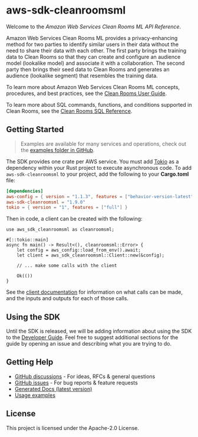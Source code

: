 # aws-sdk-cleanroomsml

Welcome to the _Amazon Web Services Clean Rooms ML API Reference_.

Amazon Web Services Clean Rooms ML provides a privacy-enhancing method for two parties to identify similar users in their data without the need to share their data with each other. The first party brings the training data to Clean Rooms so that they can create and configure an audience model (lookalike model) and associate it with a collaboration. The second party then brings their seed data to Clean Rooms and generates an audience (lookalike segment) that resembles the training data.

To learn more about Amazon Web Services Clean Rooms ML concepts, procedures, and best practices, see the [Clean Rooms User Guide](https://docs.aws.amazon.com/clean-rooms/latest/userguide/machine-learning.html).

To learn more about SQL commands, functions, and conditions supported in Clean Rooms, see the [Clean Rooms SQL Reference](https://docs.aws.amazon.com/clean-rooms/latest/sql-reference/sql-reference.html).

## Getting Started

> Examples are available for many services and operations, check out the
> [examples folder in GitHub](https://github.com/awslabs/aws-sdk-rust/tree/main/examples).

The SDK provides one crate per AWS service. You must add [Tokio](https://crates.io/crates/tokio)
as a dependency within your Rust project to execute asynchronous code. To add `aws-sdk-cleanroomsml` to
your project, add the following to your **Cargo.toml** file:

```toml
[dependencies]
aws-config = { version = "1.1.3", features = ["behavior-version-latest"] }
aws-sdk-cleanroomsml = "1.9.0"
tokio = { version = "1", features = ["full"] }
```

Then in code, a client can be created with the following:

```rust,no_run
use aws_sdk_cleanroomsml as cleanroomsml;

#[::tokio::main]
async fn main() -> Result<(), cleanroomsml::Error> {
    let config = aws_config::load_from_env().await;
    let client = aws_sdk_cleanroomsml::Client::new(&config);

    // ... make some calls with the client

    Ok(())
}
```

See the [client documentation](https://docs.rs/aws-sdk-cleanroomsml/latest/aws_sdk_cleanroomsml/client/struct.Client.html)
for information on what calls can be made, and the inputs and outputs for each of those calls.

## Using the SDK

Until the SDK is released, we will be adding information about using the SDK to the
[Developer Guide](https://docs.aws.amazon.com/sdk-for-rust/latest/dg/welcome.html). Feel free to suggest
additional sections for the guide by opening an issue and describing what you are trying to do.

## Getting Help

* [GitHub discussions](https://github.com/awslabs/aws-sdk-rust/discussions) - For ideas, RFCs & general questions
* [GitHub issues](https://github.com/awslabs/aws-sdk-rust/issues/new/choose) - For bug reports & feature requests
* [Generated Docs (latest version)](https://awslabs.github.io/aws-sdk-rust/)
* [Usage examples](https://github.com/awslabs/aws-sdk-rust/tree/main/examples)

## License

This project is licensed under the Apache-2.0 License.

